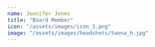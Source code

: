 ```yaml
---
name: Jennifer Jones
title: "Board Member"
icon: "/assets/images/icon_3.png"
image: "/assets/images/headshots/twona_h.jpg"
---
```

